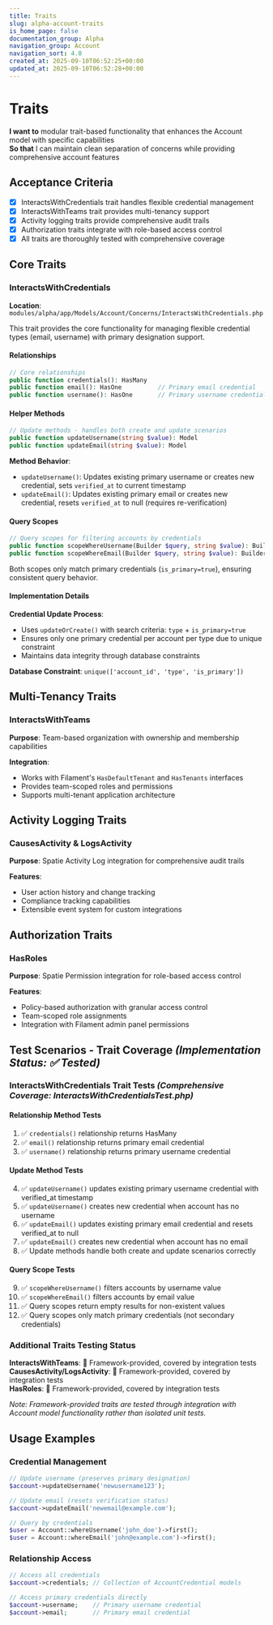 ```yaml
---
title: Traits
slug: alpha-account-traits
is_home_page: false
documentation_group: Alpha
navigation_group: Account
navigation_sort: 4.0
created_at: 2025-09-10T06:52:25+00:00
updated_at: 2025-09-10T06:52:28+00:00
---
```


# Traits

**I want to** modular trait-based functionality that enhances the Account model with specific capabilities  
**So that** I can maintain clean separation of concerns while providing comprehensive account features

## Acceptance Criteria

- [x] InteractsWithCredentials trait handles flexible credential management
- [x] InteractsWithTeams trait provides multi-tenancy support
- [x] Activity logging traits provide comprehensive audit trails
- [x] Authorization traits integrate with role-based access control
- [x] All traits are thoroughly tested with comprehensive coverage

## Core Traits

### InteractsWithCredentials

**Location**: `modules/alpha/app/Models/Account/Concerns/InteractsWithCredentials.php`

This trait provides the core functionality for managing flexible credential types (email, username) with primary
designation support.

#### Relationships

```php
// Core relationships
public function credentials(): HasMany
public function email(): HasOne          // Primary email credential
public function username(): HasOne       // Primary username credential
```

#### Helper Methods

```php
// Update methods - handles both create and update scenarios
public function updateUsername(string $value): Model
public function updateEmail(string $value): Model
```

**Method Behavior**:

- `updateUsername()`: Updates existing primary username or creates new credential, sets `verified_at` to current
  timestamp
- `updateEmail()`: Updates existing primary email or creates new credential, resets `verified_at` to null (requires
  re-verification)

#### Query Scopes

```php
// Query scopes for filtering accounts by credentials
public function scopeWhereUsername(Builder $query, string $value): Builder
public function scopeWhereEmail(Builder $query, string $value): Builder
```

Both scopes only match primary credentials (`is_primary=true`), ensuring consistent query behavior.

#### Implementation Details

**Credential Update Process**:

- Uses `updateOrCreate()` with search criteria: `type` + `is_primary=true`
- Ensures only one primary credential per account per type due to unique constraint
- Maintains data integrity through database constraints

**Database Constraint**: `unique(['account_id', 'type', 'is_primary'])`

## Multi-Tenancy Traits

### InteractsWithTeams

**Purpose**: Team-based organization with ownership and membership capabilities

**Integration**:

- Works with Filament's `HasDefaultTenant` and `HasTenants` interfaces
- Provides team-scoped roles and permissions
- Supports multi-tenant application architecture

## Activity Logging Traits

### CausesActivity & LogsActivity

**Purpose**: Spatie Activity Log integration for comprehensive audit trails

**Features**:

- User action history and change tracking
- Compliance tracking capabilities
- Extensible event system for custom integrations

## Authorization Traits

### HasRoles

**Purpose**: Spatie Permission integration for role-based access control

**Features**:

- Policy-based authorization with granular access control
- Team-scoped role assignments
- Integration with Filament admin panel permissions

## Test Scenarios - Trait Coverage *(Implementation Status: ✅ Tested)*

### InteractsWithCredentials Trait Tests *(Comprehensive Coverage: InteractsWithCredentialsTest.php)*

#### Relationship Method Tests

1. ✅ `credentials()` relationship returns HasMany
2. ✅ `email()` relationship returns primary email credential
3. ✅ `username()` relationship returns primary username credential

#### Update Method Tests

4. ✅ `updateUsername()` updates existing primary username credential with verified_at timestamp
5. ✅ `updateUsername()` creates new credential when account has no username
6. ✅ `updateEmail()` updates existing primary email credential and resets verified_at to null
7. ✅ `updateEmail()` creates new credential when account has no email
8. ✅ Update methods handle both create and update scenarios correctly

#### Query Scope Tests

9. ✅ `scopeWhereUsername()` filters accounts by username value
10. ✅ `scopeWhereEmail()` filters accounts by email value
11. ✅ Query scopes return empty results for non-existent values
12. ✅ Query scopes only match primary credentials (not secondary credentials)

### Additional Traits Testing Status

**InteractsWithTeams**: 🔧 Framework-provided, covered by integration tests  
**CausesActivity/LogsActivity**: 🔧 Framework-provided, covered by integration tests  
**HasRoles**: 🔧 Framework-provided, covered by integration tests

*Note: Framework-provided traits are tested through integration with Account model functionality rather than isolated
unit tests.*

## Usage Examples

### Credential Management

```php
// Update username (preserves primary designation)
$account->updateUsername('newusername123');

// Update email (resets verification status)
$account->updateEmail('newemail@example.com');

// Query by credentials
$user = Account::whereUsername('john_doe')->first();
$user = Account::whereEmail('john@example.com')->first();
```

### Relationship Access

```php
// Access all credentials
$account->credentials; // Collection of AccountCredential models

// Access primary credentials directly
$account->username;    // Primary username credential
$account->email;       // Primary email credential
```
